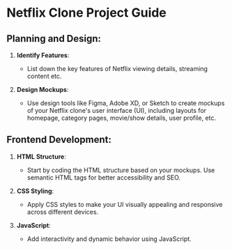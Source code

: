 # Netflix Clone Project Guide

## Planning and Design:

1. **Identify Features**: 
   - List down the key features of Netflix viewing details, streaming content etc.

2. **Design Mockups**: 
   - Use design tools like Figma, Adobe XD, or Sketch to create mockups of your Netflix clone's user interface (UI), including layouts for homepage, category pages, movie/show details, user profile, etc.

## Frontend Development:

1. **HTML Structure**: 
   - Start by coding the HTML structure based on your mockups. Use semantic HTML tags for better accessibility and SEO.
   
2. **CSS Styling**: 
   - Apply CSS styles to make your UI visually appealing and responsive across different devices.
   
3. **JavaScript**: 
   - Add interactivity and dynamic behavior using JavaScript.
